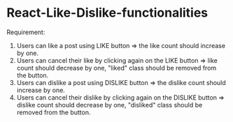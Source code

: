 # React-Like-Dislike-functionalities

Requirement:
1. Users can like a post using LIKE button => the like count should increase by one.
2. Users can cancel their like by clicking again on the LIKE button => like count should decrease by one, "liked" class should be removed from the button.
3. Users can dislike a post using DISLIKE button => the dislike count should increase by one.
4. Users can cancel their dislike by clicking again on the DISLIKE button => dislike count should decrease by one, "disliked" class should be removed from the button.
